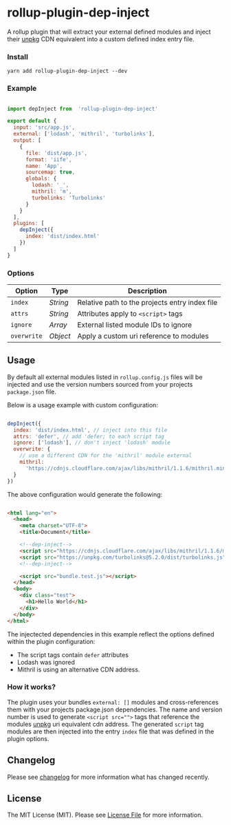 
# rollup-plugin-dep-inject

A rollup plugin that will extract your external defined modules and inject their [unpkg](unpkg.io) CDN equivalent into a custom defined index entry file.

### Install
`yarn add rollup-plugin-dep-inject --dev`

### Example
```js

import depInject from  'rollup-plugin-dep-inject'

export default {
  input: 'src/app.js',
  external: ['lodash', 'mithril', 'turbolinks'],
  output: [
    {
      file: 'dist/app.js',
      format: 'iife',
      name: 'App',
      sourcemap: true,
      globals: {
        lodash: '_',
        mithril: 'm',
        turbolinks: 'Turbolinks'
      }
    }
  ],
  plugins: [
    depInject({
      index: 'dist/index.html'
    })
  ]
}

```

### Options

| Option | Type  |  Description |
|--|--|--|
| `index` | *String* | Relative path to the projects entry index file |
| `attrs` | *String* | Attributes apply to `<script>` tags |
| `ignore` | *Array* | External listed module IDs to ignore |
| `overwrite` | *Object* | Apply a custom uri reference to modules |


## Usage
By default all external modules listed in `rollup.config.js` files will be injected and use the version numbers sourced from your projects `package.json` file.

Below is a usage example with custom configuration:

```js

depInject({
  index: 'dist/index.html', // inject into this file
  attrs: 'defer', // add 'defer; to each script tag
  ignore: ['lodash'], // don't inject 'lodash' module
  overwrite: {
    // use a different CDN for the 'mithril' module external
    mithril:
      'https://cdnjs.cloudflare.com/ajax/libs/mithril/1.1.6/mithril.min.js'
  }
})

```
The above configuration would generate the following:

```html

<html lang="en">
  <head>
    <meta charset="UTF-8">
    <title>Document</title>

    <!--dep-inject-->
    <script src="https://cdnjs.cloudflare.com/ajax/libs/mithril/1.1.6/mithril.min.js" defer></script>
    <script src="https://unpkg.com/turbolinks@5.2.0/dist/turbolinks.js" defer></script>
    <!--dep-inject-->

    <script src="bundle.test.js"></script>
  </head>
  <body>
    <div class="test">
      <h1>Hello World</h1>
    </div>
  </body>
</html>

```
The injectected dependencies in this example reflect the options defined within the plugin configuration:

- The script tags contain `defer` attributes
- Lodash was ignored
- Mithril is using an alternative CDN address.

### How it works?
The plugin uses your bundles `external: []` modules and cross-references them with your projects package.json dependencies. The name and version number is used to generate `<script src="">` tags that reference the modules [unpkg](unpkg.io) uri equivalent cdn address. The generated `script` tag modules are then injected into the entry `index` file that was defined in the plugin options.

## Changelog

Please see [changelog](changelog.md) for more information what has changed recently.

## License
The MIT License (MIT). Please see [License File](LICENSE) for more information.

